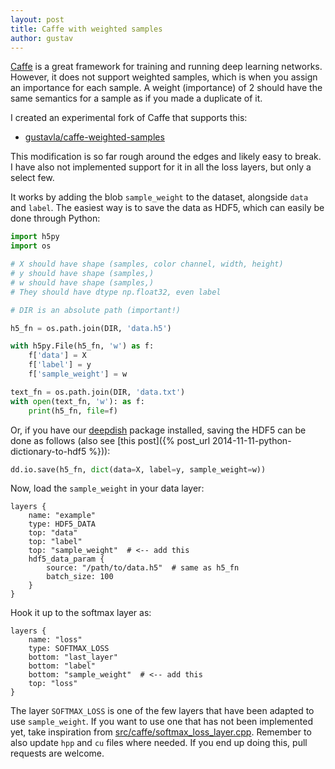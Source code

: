 ```yaml
---
layout: post
title: Caffe with weighted samples
author: gustav
---
```


[Caffe](http://caffe.berkeleyvision.org/) is a great framework for training and
running deep learning networks. However, it does not support weighted samples,
which is when you assign an importance for each sample. A weight (importance)
of 2 should have the same semantics for a sample as if you made a duplicate of
it.

I created an experimental fork of Caffe that supports this:

* [gustavla/caffe-weighted-samples](https://github.com/gustavla/caffe-weighted-samples)

This modification is so far rough around the edges and likely easy to break. I
have also not implemented support for it in all the loss layers, but only a
select few.

It works by adding the blob `sample_weight` to the dataset, alongside `data`
and `label`. The easiest way is to save the data as HDF5, which can easily be
done through Python:

```python
import h5py
import os

# X should have shape (samples, color channel, width, height)
# y should have shape (samples,)
# w should have shape (samples,)
# They should have dtype np.float32, even label

# DIR is an absolute path (important!)

h5_fn = os.path.join(DIR, 'data.h5')

with h5py.File(h5_fn, 'w') as f:
    f['data'] = X
    f['label'] = y
    f['sample_weight'] = w

text_fn = os.path.join(DIR, 'data.txt')
with open(text_fn, 'w'): as f:
    print(h5_fn, file=f)
```

Or, if you have our [deepdish](https://github.com/uchicago-cs/deepdish) package
installed, saving the HDF5 can be done as follows (also see [this post]({% post_url 2014-11-11-python-dictionary-to-hdf5 %})):

```python
dd.io.save(h5_fn, dict(data=X, label=y, sample_weight=w))
```

Now, load the `sample_weight` in your data layer:

```
layers {
    name: "example"
    type: HDF5_DATA
    top: "data"
    top: "label"
    top: "sample_weight"  # <-- add this
    hdf5_data_param {
        source: "/path/to/data.h5"  # same as h5_fn
        batch_size: 100
    }
}
```

Hook it up to the softmax layer as:

```
layers {
    name: "loss"
    type: SOFTMAX_LOSS
    bottom: "last_layer"
    bottom: "label"
    bottom: "sample_weight"  # <-- add this
    top: "loss"
}
```

The layer `SOFTMAX_LOSS` is one of the few layers that have been
adapted to use `sample_weight`. If you want to use one that has not been
implemented yet, take inspiration from
[src/caffe/softmax\_loss\_layer.cpp](https://github.com/gustavla/caffe-weighted-samples/blob/master/src/caffe/layers/softmax_loss_layer.cpp).
Remember to also update `hpp` and `cu` files where needed. If you end up doing this, pull requests are welcome.
